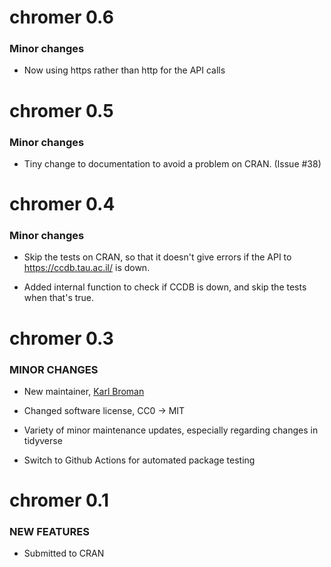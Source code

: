 chromer 0.6
=============

### Minor changes

* Now using https rather than http for the API calls


chromer 0.5
=============

### Minor changes

* Tiny change to documentation to avoid a problem on CRAN. (Issue #38)


chromer 0.4
=============

### Minor changes

* Skip the tests on CRAN, so that it doesn't give errors if the
  API to <https://ccdb.tau.ac.il/> is down.

* Added internal function to check if CCDB is down, and skip the tests
  when that's true.


chromer 0.3
=============

### MINOR CHANGES

* New maintainer, [Karl Broman](https://kbroman.org)

* Changed software license, CC0 -> MIT

* Variety of minor maintenance updates, especially regarding changes
  in tidyverse

* Switch to Github Actions for automated package testing


chromer 0.1
============

### NEW FEATURES

* Submitted to CRAN
